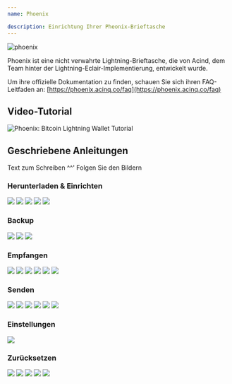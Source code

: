 ```yaml
---
name: Phoenix

description: Einrichtung Ihrer Pheonix-Brieftasche
---
```


![phoenix](assets/cover.jpeg)

Phoenix ist eine nicht verwahrte Lightning-Brieftasche, die von Acind, dem Team hinter der Lightning-Eclair-Implementierung, entwickelt wurde.

Um ihre offizielle Dokumentation zu finden, schauen Sie sich ihren FAQ-Leitfaden an: [https://phoenix.acinq.co/faq](https://phoenix.acinq.co/faq)

## Video-Tutorial

![Phoenix: Bitcoin Lightning Wallet Tutorial](https://youtu.be/cbtAmevYpdM?si=zctujxtI0hI-jKpC)

## Geschriebene Anleitungen

Text zum Schreiben ^^' Folgen Sie den Bildern

### Herunterladen & Einrichten

![](assets/screenshot1.webp)
![](assets/screenshot2.webp)
![](assets/screenshot3.webp)
![](assets/screenshot4.webp)
![](assets/screenshot5.webp)

### Backup

![](assets/screenshot6.webp)
![](assets/screenshot7.webp)
![](assets/screenshot8.webp)

### Empfangen

![](assets/screenshot9.webp)
![](assets/screenshot10.webp)
![](assets/screenshot11.webp)
![](assets/screenshot12.webp)
![](assets/screenshot13.webp)
![](assets/screenshot14.webp)

### Senden

![](assets/screenshot15.webp)
![](assets/screenshot16.webp)
![](assets/screenshot17.webp)
![](assets/screenshot18.webp)
![](assets/screenshot19.webp)
![](assets/screenshot20.webp)

### Einstellungen

![](assets/screenshot21.webp)

### Zurücksetzen

![](assets/screenshot22.webp)
![](assets/screenshot23.webp)
![](assets/screenshot24.webp)
![](assets/screenshot25.webp)
![](assets/screenshot26.webp)
